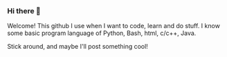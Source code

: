 ### Hi there 👋

Welcome!
This github I use when I want to code, learn and do stuff.
I know some basic program language of Python, Bash, html, c/c++, Java.


Stick around, and maybe I'll post something cool!

<!--
**MegaExE/megaexe** is a ✨ _special_ ✨ repository because its `README.md` (this file) appears on your GitHub profile.

Here are some ideas to get you started:

- 🔭 I’m currently working on ...
- 🌱 I’m currently learning ...
- 👯 I’m looking to collaborate on ...
- 🤔 I’m looking for help with ...
- 💬 Ask me about ...
- 📫 How to reach me: ...
- 😄 Pronouns: ...
- ⚡ Fun fact: ...
-->
